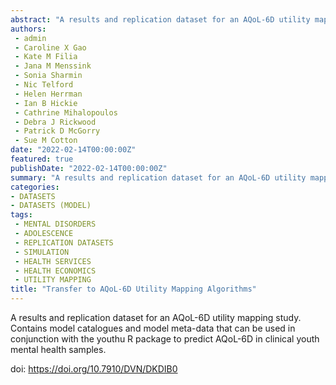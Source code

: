 ```yaml
---
abstract: "A results and replication dataset for an AQoL-6D utility mapping study. Contains model catalogues and model meta-data that can be used in conjunction with the youthu R package to predict AQoL-6D in clinical youth mental health samples."
authors:
 - admin
 - Caroline X Gao
 - Kate M Filia
 - Jana M Menssink
 - Sonia Sharmin
 - Nic Telford
 - Helen Herrman
 - Ian B Hickie
 - Cathrine Mihalopoulos
 - Debra J Rickwood
 - Patrick D McGorry
 - Sue M Cotton
date: "2022-02-14T00:00:00Z"
featured: true
publishDate: "2022-02-14T00:00:00Z"
summary: "A results and replication dataset for an AQoL-6D utility mapping study.  Contains model catalogues and model meta-data that can be used in conjunction with the youthu R package to predict AQoL-6D in clinical youth mental health samples..."
categories:
- DATASETS
- DATASETS (MODEL)
tags:
 - MENTAL DISORDERS
 - ADOLESCENCE
 - REPLICATION DATASETS
 - SIMULATION
 - HEALTH SERVICES
 - HEALTH ECONOMICS
 - UTILITY MAPPING
title: "Transfer to AQoL-6D Utility Mapping Algorithms"
---
```


A results and replication dataset for an AQoL-6D utility mapping study. Contains model catalogues and model meta-data that can be used in conjunction with the youthu R package to predict AQoL-6D in clinical youth mental health samples.

doi: https://doi.org/10.7910/DVN/DKDIB0